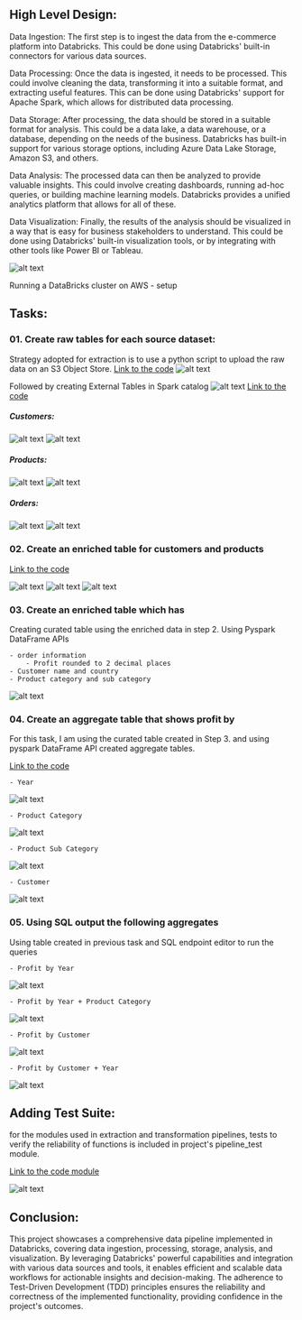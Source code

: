 ## High Level Design:

Data Ingestion: The first step is to ingest the data from the e-commerce platform into Databricks. This could be done using Databricks' built-in connectors for various data sources.

Data Processing: Once the data is ingested, it needs to be processed. This could involve cleaning the data, transforming it into a suitable format, and extracting useful features. This can be done using Databricks' support for Apache Spark, which allows for distributed data processing.


Data Storage: After processing, the data should be stored in a suitable format for analysis. This could be a data lake, a data warehouse, or a database, depending on the needs of the business. Databricks has built-in support for various storage options, including Azure Data Lake Storage, Amazon S3, and others.

Data Analysis: The processed data can then be analyzed to provide valuable insights. This could involve creating dashboards, running ad-hoc queries, or building machine learning models. Databricks provides a unified analytics platform that allows for all of these.


Data Visualization: Finally, the results of the analysis should be visualized in a way that is easy for business stakeholders to understand. This could be done using Databricks' built-in visualization tools, or by integrating with other tools like Power BI or Tableau.

![alt text](./img/image.png)


Running a DataBricks cluster on AWS - setup


## Tasks:

### 01. Create raw tables for each source dataset:

Strategy adopted for extraction is to use a python script to upload the raw data on an S3 Object Store.
[Link to the code](./data_extraction/)
![alt text](./img/image-1.png)

Followed by creating External Tables in Spark catalog
![alt text](./img/spark_catalog.png)
[Link to the code](./notebooks/01.create_external_tables.ipynb)

##### Customers:

![alt text](./img/customer_sample_data.png)
![alt text](./img/customer_detail_bronze.png)

##### Products:

![alt text](./img/product_sample.png)
![alt text](./img/product_detail_bronze.png)

##### Orders:

![alt text](./img/orders_sample.png)
![alt text](./img/order_detail.png)
### 02. Create an enriched table for customers and products

[Link to the code](./notebooks/02.enrich%20customer%20&%20product%20table.ipynb)
    
 ![alt text](./img/customer_lineage.png)
 ![alt text](./img/product_lineage.png)
 ![alt text](./img/order_lineage.png)
 
### 03. Create an enriched table which has

Creating curated table using the enriched data in step 2.
Using Pyspark DataFrame APIs

    - order information 
        - Profit rounded to 2 decimal places
    - Customer name and country
    - Product category and sub category

![alt text](./img/master_dso_flow.png)

### 04. Create an aggregate table that shows profit by

For this task, I am using the curated table created in Step 3.
and using pyspark DataFrame API created aggregate tables.

[Link to the code](./notebooks/04.Aggregate_Tables.ipynb)

    - Year

 ![alt text](./img/profit_by_year.png)

    - Product Category

 ![alt text](./img/profit_by_category.png)

    - Product Sub Category

![alt text](./img/profit_by_sub_category.png)

    - Customer
 ![alt text](./img/profit_by_customer.png)

### 05. Using SQL output the following aggregates

Using table created in previous task and SQL endpoint editor to run the queries

    - Profit by Year

 ![alt text](./img/task_05_q1.png)

    - Profit by Year + Product Category

 ![alt text](./img/task_05_q2.png)

    - Profit by Customer

![alt text](./img/task_05_q3.png)

    - Profit by Customer + Year

![alt text](./img/task_05_q4.png)



## Adding Test Suite:

for the modules used in extraction and transformation pipelines, tests to verify the reliability of functions is included in project's pipeline_test module.

[Link to the code module](./pipeline_test)

![alt text](./img/test_suite.png)


## Conclusion:
This project showcases a comprehensive data pipeline implemented in Databricks, covering data ingestion, processing, storage, analysis, and visualization. By leveraging Databricks' powerful capabilities and integration with various data sources and tools, it enables efficient and scalable data workflows for actionable insights and decision-making.
The adherence to Test-Driven Development (TDD) principles ensures the reliability and correctness of the implemented functionality, providing confidence in the project's outcomes.